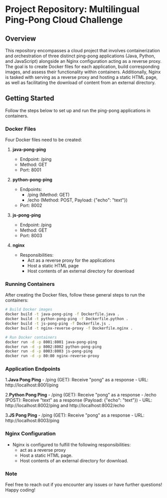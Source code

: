 # Project Repository: Multilingual Ping-Pong Cloud Challenge

## Overview
This repository encompasses a cloud project that involves containerization and orchestration of three distinct ping-pong applications (Java, Python, and JavaScript) alongside an Nginx configuration acting as a reverse proxy. The goal is to create Docker files for each application, build corresponding images, and assess their functionality within containers. Additionally, Nginx is tasked with serving as a reverse proxy and hosting a static HTML page, as well as facilitating the download of content from an external directory.

## Getting Started
Follow the steps below to set up and run the ping-pong applications in containers.

### Docker Files
Four Docker files need to be created:

1. **java-pong-ping**
    - Endpoint: /ping
    - Method: GET
    - Port: 8001

2. **python-pong-ping**
    - Endpoints:
        - /ping (Method: GET)
        - /echo (Method: POST, Payload: {"echo": "text"})
    - Port: 8002

3. **js-pong-ping**
    - Endpoint: /ping
    - Method: GET
    - Port: 8003

4. **nginx**
    - Responsibilities:
        - Act as a reverse proxy for the applications
        - Host a static HTML page
        - Host contents of an external directory for download

### Running Containers
After creating the Docker files, follow these general steps to run the containers:

```bash
# Build Docker images
docker build -t java-pong-ping -f Dockerfile.java .
docker build -t python-pong-ping -f Dockerfile.python .
docker build -t js-pong-ping -f Dockerfile.js .
docker build -t nginx-reverse-proxy -f Dockerfile.nginx .

# Run Docker containers
docker run -d -p 8001:8001 java-pong-ping
docker run -d -p 8002:8002 python-pong-ping
docker run -d -p 8003:8003 js-pong-ping
docker run -d -p 80:80 nginx-reverse-proxy
```

### Application Endpoints

1.**Java Pong Ping**
    - /ping (GET): Receive "pong" as a response
    - URL: http://localhost:8001/ping

2.**Python Pong Ping**
    - /ping (GET): Receive "pong" as a response
    - /echo (POST): Receive "text" as a response (Payload: {"echo": "text"})
    - URL: http://localhost:8002/ping and http://localhost:8002/echo

3.**JS Pong Ping**
    - /ping (GET): Receive "pong" as a response
    - URL: http://localhost:8003/ping

### Nginx Configuration

- Nginx is configured to fulfill the following responsibilities:
    - act as a reverse proxy
    - Host a static HTML page.
    - Host contents of an external directory for download.

### Note

Feel free to reach out if you encounter any issues or have further questions! Happy coding!
